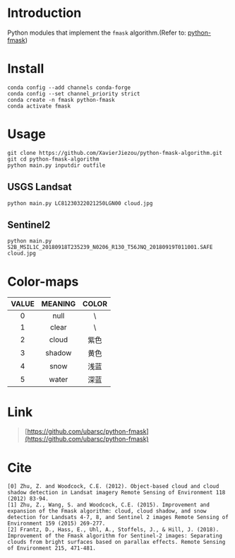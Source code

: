 # Introduction
Python modules that implement the `fmask` algorithm.(Refer to: [python-fmask](https://www.pythonfmask.org/))
# Install
```
conda config --add channels conda-forge
conda config --set channel_priority strict
conda create -n fmask python-fmask
conda activate fmask
```
# Usage
```
git clone https://github.com/XavierJiezou/python-fmask-algorithm.git
git cd python-fmask-algorithm
python main.py inputdir outfile
```
## USGS Landsat
```
python main.py LC81230322021250LGN00 cloud.jpg
```
## Sentinel2
```
python main.py S2B_MSIL1C_20180918T235239_N0206_R130_T56JNQ_20180919T011001.SAFE cloud.jpg
```
# Color-maps
|VALUE|MEANING|COLOR|
|:---:|:-----:|:---:|
|  0  | null  |  \  |
|  1  | clear |  \  |
|  2  | cloud | 紫色|
|  3  | shadow| 黄色|
|  4  | snow  | 浅蓝|
|  5  | water | 深蓝|
# Link
> [https://github.com/ubarsc/python-fmask](https://github.com/ubarsc/python-fmask)
# Cite
```
[0] Zhu, Z. and Woodcock, C.E. (2012). Object-based cloud and cloud shadow detection in Landsat imagery Remote Sensing of Environment 118 (2012) 83-94.
[1] Zhu, Z., Wang, S. and Woodcock, C.E. (2015). Improvement and expansion of the Fmask algorithm: cloud, cloud shadow, and snow detection for Landsats 4-7, 8, and Sentinel 2 images Remote Sensing of Environment 159 (2015) 269-277.
[2] Frantz, D., Hass, E., Uhl, A., Stoffels, J., & Hill, J. (2018). Improvement of the Fmask algorithm for Sentinel-2 images: Separating clouds from bright surfaces based on parallax effects. Remote Sensing of Environment 215, 471-481.
```


